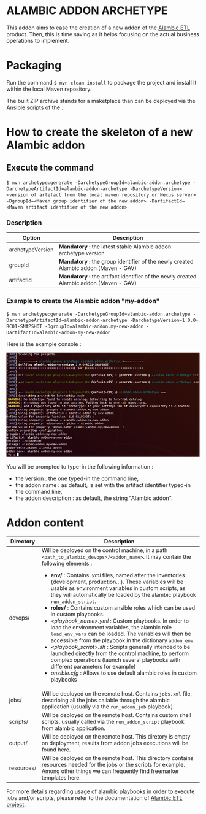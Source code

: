 # ALAMBIC ADDON ARCHETYPE
This addon aims to ease the creation of a new addon of the [Alambic ETL](https://github.com/AC-Rennes-OpenSource/alambic) product.
Then, this is time saving as it helps focusing on the actual business operations to implement.

# Packaging
Run the command ```$ mvn clean install``` to package the project and install it within the local Maven repository.

The built ZIP archive stands for a maketplace than can be deployed via the Ansible scripts of the .

# How to create the skeleton of a new Alambic addon
## Execute the command
```
$ mvn archetype:generate -DarchetypeGroupId=alambic-addon.archetype -DarchetypeArtifactId=alambic-addon-archetype -DarchetypeVersion=<version of artefact from the local maven repository or Nexus server> -DgroupId=<Maven group identifier of the new addon> -DartifactId=<Maven artifact identifier of the new addon>
```

### Description
| Option | Description |
|---|---|
| archetypeVersion | **Mandatory :** the latest stable Alambic addon archetype version |
| groupId | **Mandatory :** the group identifier of the newly created Alambic addon (Maven - GAV) |
| artifactId | **Mandatory :** the artifact identifier of the newly created Alambic addon (Maven - GAV) |

### Example to create the Alambic addon "my-addon"
```
$ mvn archetype:generate -DarchetypeGroupId=alambic-addon.archetype -DarchetypeArtifactId=alambic-addon-archetype -DarchetypeVersion=1.0.0-RC01-SNAPSHOT -DgroupId=alambic-addon.my-new-addon -DartifactId=alambic-addon-my-new-addon
```

Here is the example console :

![The console logs](images/console-create-addon.png "Console")

You will be prompted to type-in the following information :
- the version : the one typed-in the command line,
- the addon name : as default, is set with the artifact identifier typed-in the command line,
- the addon description : as default, the string "Alambic addon".


# Addon content
| Directory | Description |
|---|---|
| devops/ | Will be deployed on the control machine, in a path `<path_to_alambic_devops>/<addon_name>`. It may contain the following elements :<ul><li>**env/** : Contains *<environment>.yml* files, named after the inventories (development, production…). These variables will be usable as environment variables in custom scripts, as they will automatically be loaded by the alambic playbook `run_addon_script`.</li><li>**roles/** : Contains custom ansible roles which can be used in custom playbooks.</li><li>*<playbook_name>.yml* : Custom playbooks. In order to load the environment variables, the alambic role `load_env_vars` can be loaded. The variables will then be accessible from the playbook in the dictionary `addon_env`.</li><li>*<playbook_script>.sh* : Scripts generally intended to be launched directly from the control machine, to perform complex operations (launch several playbooks with different parameters for example)</li><li>*ansible.cfg* : Allows to use default alambic roles in custom playbooks</li></ul> |
| jobs/ | Will be deployed on the remote host. Contains `jobs.xml` file, describing all the jobs callable through the alambic application (usually via the `run_addon_job` playbook). |
| scripts/ | Will be deployed on the remote host. Contains custom shell scripts, usually called via the `run_addon_script` playbook from alambic application. |
| output/ | Will be deployed on the remote host. This diretory is empty on deployment, results from addon jobs executions will be found here. |
| resources/ | Will be deployed on the remote host. This directory contains resources needed for the jobs or the scripts for example. Among other things we can frequently find freemarker templates here. |


For more details regarding usage of alambic playbooks in order to execute jobs and/or scripts, please refer to the documentation of [Alambic ETL project](https://github.com/AC-Rennes-OpenSource/alambic).
